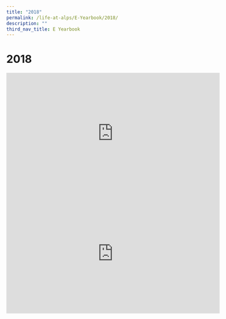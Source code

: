 ```yaml
---
title: "2018"
permalink: /life-at-alps/E-Yearbook/2018/
description: ""
third_nav_title: E Yearbook
---
```

# **2018**

<iframe width="560" height="315" src="https://www.youtube.com/embed/2WVlZjXQfiA" title="YouTube video player" frameborder="0" allow="accelerometer; autoplay; clipboard-write; encrypted-media; gyroscope; picture-in-picture" allowfullscreen></iframe>


<iframe width="560" height="315" src="https://www.youtube.com/embed/Y3t46ESUrnM" title="YouTube video player" frameborder="0" allow="accelerometer; autoplay; clipboard-write; encrypted-media; gyroscope; picture-in-picture" allowfullscreen></iframe>